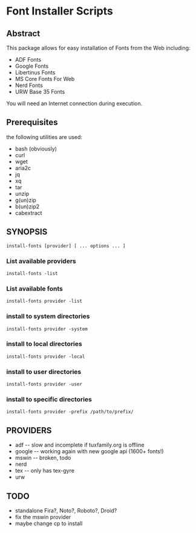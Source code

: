 # Font Installer Scripts

## Abstract

This package allows for easy installation of Fonts from the Web including:

* ADF Fonts
* Google Fonts
* Libertinus Fonts
* MS Core Fonts For Web
* Nerd Fonts
* URW Base 35 Fonts

You will need an Internet connection during execution.

## Prerequisites

the following utilities are used:

* bash (obviously)
* curl
* wget
* aria2c
* jq
* xq
* tar
* unzip
* g(un)zip
* b(un)zip2
* cabextract

## SYNOPSIS

```
install-fonts [provider] [ ... options ... ]
```

### List available providers

```
install-fonts -list
```

### List available fonts

```
install-fonts provider -list
```

### install to system directories

```
install-fonts provider -system
```

### install to local directories

```
install-fonts provider -local
```

### install to user directories

```
install-fonts provider -user
```

### install to specific directories

```
install-fonts provider -prefix /path/to/prefix/
```

## PROVIDERS

* adf -- slow and incomplete if tuxfamily.org is offline
* google -- working again with new google api (1600+ fonts!)
* mswin -- broken, todo
* nerd
* tex -- only has tex-gyre
* urw

## TODO

* standalone Fira?, Noto?, Roboto?, Droid?
* fix the mswin provider
* maybe change cp to install

